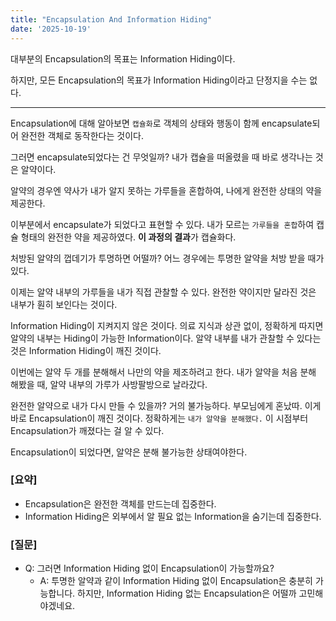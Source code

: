 ```yaml
---
title: "Encapsulation And Information Hiding"
date: '2025-10-19'
---
```


대부분의 Encapsulation의 목표는 Information Hiding이다. 

하지만, 모든 Encapsulation의 목표가 Information Hiding이라고 단정지을 수는 없다.

---

Encapsulation에 대해 알아보면 `캡슐화`로 객체의 상태와 행동이 함께 encapsulate되어 완전한 객체로 동작한다는 것이다. 

그러면 encapsulate되었다는 건 무엇일까? 내가 캡슐을 떠올렸을 때 바로 생각나는 것은 알약이다. 

알약의 경우엔 약사가 내가 알지 못하는 가루들을 혼합하여, 나에게 완전한 상태의 약을 제공한다.

이부분에서 encapsulate가 되었다고 표현할 수 있다. 내가 모르는 `가루들을 혼합`하여 캡슐 형태의 완전한 약을 제공하였다.
**이 과정의 결과**가 캡슐화다.

처방된 알약의 껍데기가 투명하면 어떨까? 어느 경우에는 투명한 알약을 처방 받을 때가 있다. 

이제는 알약 내부의 가루들을 내가 직접 관찰할 수 있다. 완전한 약이지만 달라진 것은 내부가 훤히 보인다는 것이다.

Information Hiding이 지켜지지 않은 것이다. 의료 지식과 상관 없이, 정확하게 따지면 알약의 내부는 Hiding이 가능한 Information이다. 
알약 내부를 내가 관찰할 수 있다는 것은 Information Hiding이 깨진 것이다.

이번에는 알약 두 개를 분해해서 나만의 약을 제조하려고 한다. 내가 알약을 처음 분해 해봤을 때, 알약 내부의 가루가 사방팔방으로 날라갔다.

완전한 알약으로 내가 다시 만들 수 있을까? 거의 불가능하다. 부모님에게 혼났따.
이게 바로 Encapsulation이 깨진 것이다. 정확하게는 `내가 알약을 분해했다.` 이 시점부터 Encapsulation가 깨졌다는 걸 알 수 있다.

Encapsulation이 되었다면, 알약은 분해 불가능한 상태여야한다.

### [요약]
* Encapsulation은 완전한 객체를 만드는데 집중한다.
* Information Hiding은 외부에서 알 필요 없는 Information을 숨기는데 집중한다.

### [질문]
* Q: 그러면 Information Hiding 없이 Encapsulation이 가능할까요? 
   * A: 투명한 알약과 같이 Information Hiding 없이 Encapsulation은 충분히 가능합니다. 하지만, Information Hiding 없는 Encapsulation은 어떨까 고민해야겠네요. 
